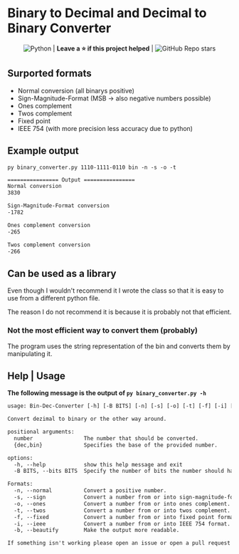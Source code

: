 # Binary to Decimal and Decimal to Binary Converter

<div align="center">

![Python](https://img.shields.io/badge/python-3670A0?style=for-the-badge&logo=python&logoColor=ffdd54) | **Leave a ⭐ if this project helped** | ![GitHub Repo stars](https://img.shields.io/github/stars/testspieler09/binary_converter)

</div>

## Surported formats

- Normal conversion (all binarys positive)
- Sign-Magnitude-Format (MSB -> also negative numbers possible)
- Ones complement
- Twos complement
- Fixed point
- IEEE 754 (with more precision less accuracy due to python)

## Example output

```
py binary_converter.py 1110-1111-0110 bin -n -s -o -t
```

```txt
================ Output ================
Normal conversion
3830

Sign-Magnitude-Format conversion
-1782

Ones complement conversion
-265

Twos complement conversion
-266
```

## Can be used as a library

Even though I wouldn't recommend it I wrote the class so that it is easy to use from a different python file.

The reason I do not recommend it is because it is probably not that efficient.

### Not the most efficient way to convert them (probably)

The program uses the string representation of the bin and converts them by manipulating it.

## Help | Usage

**The following message is the output of `py binary_converter.py -h`**

```txt
usage: Bin-Dec-Converter [-h] [-B BITS] [-n] [-s] [-o] [-t] [-f] [-i] [-b] number {dec,bin}

Convert dezimal to binary or the other way around.

positional arguments:
  number                The number that should be converted.
  {dec,bin}             Specifies the base of the provided number.

options:
  -h, --help            show this help message and exit
  -B BITS, --bits BITS  Specify the number of bits the number should have (mostly for DEC->BIN)

Formats:
  -n, --normal          Convert a positive number.
  -s, --sign            Convert a number from or into sign-magnitude-format.
  -o, --ones            Convert a number from or into ones complement.
  -t, --twos            Convert a number from or into twos complement.
  -f, --fixed           Convert a number from or into fixed point format.
  -i, --ieee            Convert a number from or into IEEE 754 format.
  -b, --beautify        Make the output more readable.

If something isn't working please open an issue or open a pull request on [ https://github.com/Testspieler09/binary_converter ]
```
